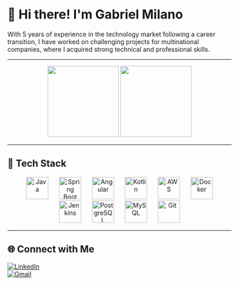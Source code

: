 # 👋 Hi there! I'm Gabriel Milano  

With 5 years of experience in the technology market following a career transition, I have worked on challenging projects for multinational companies, where I acquired strong technical and professional skills.   

---

<div align="center">
  <img height="160em" src="https://github-readme-stats.vercel.app/api?username=MilanoDeveloper&show_icons=true&theme=tokyonight&count_private=true" />
  <img height="160em" src="https://github-readme-stats.vercel.app/api/top-langs/?username=MilanoDeveloper&layout=compact&langs_count=7&theme=tokyonight"/>
</div>

---

## 🧰 Tech Stack  

<p align="center">
  <img src="https://cdn.jsdelivr.net/gh/devicons/devicon/icons/java/java-original.svg" width="50" height="50" style="margin: 0 10px;" alt="Java" />
  <img src="https://cdn.jsdelivr.net/gh/devicons/devicon/icons/spring/spring-original.svg" width="50" height="50" style="margin: 0 10px;" alt="Spring Boot" />
  <img src="https://cdn.jsdelivr.net/gh/devicons/devicon/icons/angularjs/angularjs-original.svg" width="50" height="50" style="margin: 0 10px;" alt="Angular" />
  <img src="https://cdn.jsdelivr.net/gh/devicons/devicon/icons/kotlin/kotlin-original.svg" width="50" height="50" style="margin: 0 10px;" alt="Kotlin" />
  <img src="https://cdn.jsdelivr.net/gh/devicons/devicon/icons/amazonwebservices/amazonwebservices-plain-wordmark.svg" width="50" height="50" style="margin: 0 10px;" alt="AWS" />
  <img src="https://cdn.jsdelivr.net/gh/devicons/devicon/icons/docker/docker-original.svg" width="50" height="50" style="margin: 0 10px;" alt="Docker" />
  <img src="https://cdn.jsdelivr.net/gh/devicons/devicon/icons/jenkins/jenkins-original.svg" width="50" height="50" style="margin: 0 10px;" alt="Jenkins" />
  <img src="https://cdn.jsdelivr.net/gh/devicons/devicon/icons/postgresql/postgresql-original.svg" width="50" height="50" style="margin: 0 10px;" alt="PostgreSQL" />
  <img src="https://cdn.jsdelivr.net/gh/devicons/devicon/icons/mysql/mysql-original.svg" width="50" height="50" style="margin: 0 10px;" alt="MySQL" />
  <img src="https://cdn.jsdelivr.net/gh/devicons/devicon/icons/git/git-original.svg" width="50" height="50" style="margin: 0 10px;" alt="Git" />
</p>

---

## 🌐 Connect with Me  

[![LinkedIn](https://img.shields.io/badge/LinkedIn-blue?logo=linkedin&logoColor=white)](https://www.linkedin.com/in/gabriel-milano/)  
[![Gmail](https://img.shields.io/badge/Gmail-D14836?logo=gmail&logoColor=white)](mailto:milano.developer@gmail.com)


